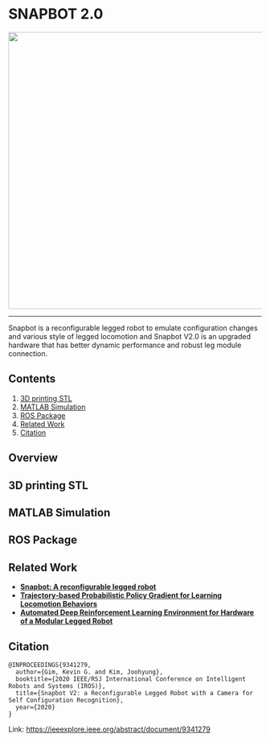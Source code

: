 # SNAPBOT 2.0
<div align="center">
<img src="https://user-images.githubusercontent.com/7993458/184975618-2754c274-dcd9-45dc-908a-67227676da2a.jpg" width = "550">
</div>

-----------------
Snapbot is a reconfigurable legged robot to emulate configuration changes and various style of legged locomotion and Snapbot V2.0 is an upgraded hardware that has better dynamic performance and robust leg module connection. 



## Contents
1. [3D printing STL](#3d-printing-stl)
2. [MATLAB Simulation](#matlab-simulation)
3. [ROS Package](#ros-package)
4. [Related Work](#related-work)
5. [Citation](#citation)

## Overview
## 3D printing STL
## MATLAB Simulation
## ROS Package

## Related Work

- [**Snapbot: A reconfigurable legged robot**](https://ieeexplore.ieee.org/abstract/document/8206477)
- [**Trajectory-based Probabilistic Policy Gradient for Learning Locomotion Behaviors**](https://ieeexplore.ieee.org/abstract/document/8794207)
- [**Automated Deep Reinforcement Learning Environment for Hardware of a Modular Legged Robot**](https://ieeexplore.ieee.org/abstract/document/8442201)
 
<!-- @INPROCEEDINGS{8206477,
  author={Kim, Joohyung and Alspach, Alexander and Yamane, Katsu},
  booktitle={2017 IEEE/RSJ International Conference on Intelligent Robots and Systems (IROS)}, 
  title={Snapbot: A reconfigurable legged robot}, 
  year={2017}}
  

@INPROCEEDINGS{8442201,  
  author={Ha, Sehoon and Kim, Joohyung and Yamane, Katsu},  
  booktitle={2018 15th International Conference on Ubiquitous Robots (UR)},   
  title={Automated Deep Reinforcement Learning Environment for Hardware of a Modular Legged Robot},   
  year={2018}}

@INPROCEEDINGS{8794207,  
  author={Choi, Sungjoon and Kim, Joohyung},  
  booktitle={2019 International Conference on Robotics and Automation (ICRA)},   
  title={Trajectory-based Probabilistic Policy Gradient for Learning Locomotion Behaviors},   
  year={2019}}
 -->

## Citation
```
@INPROCEEDINGS{9341279,  
  author={Gim, Kevin G. and Kim, Joohyung},  
  booktitle={2020 IEEE/RSJ International Conference on Intelligent Robots and Systems (IROS)},   
  title={Snapbot V2: a Reconfigurable Legged Robot with a Camera for Self Configuration Recognition},   
  year={2020}
}
```
Link: https://ieeexplore.ieee.org/abstract/document/9341279
